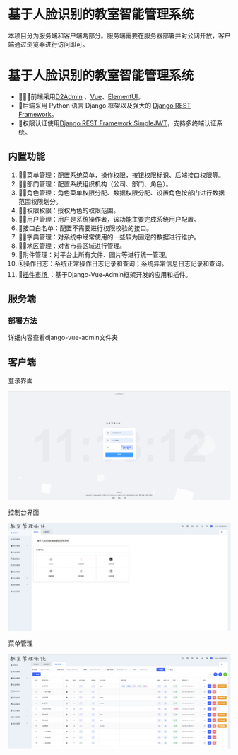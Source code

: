 # 基于人脸识别的教室智能管理系统

本项目分为服务端和客户端两部分。服务端需要在服务器部署并对公网开放，客户端通过浏览器进行访问即可。

# 基于人脸识别的教室智能管理系统

* 🧑‍🤝‍🧑前端采用[D2Admin](https://github.com/d2-projects/d2-admin) 、[Vue](https://cn.vuejs.org/)、[ElementUI](https://element.eleme.cn/)。
* 👭后端采用 Python 语言 Django 框架以及强大的 [Django REST Framework](https://pypi.org/project/djangorestframework)。
* 👫权限认证使用[Django REST Framework SimpleJWT](https://pypi.org/project/djangorestframework-simplejwt)，支持多终端认证系统。

## 内置功能

1. 👨‍⚕️菜单管理：配置系统菜单，操作权限，按钮权限标识、后端接口权限等。
2. 🧑‍⚕️部门管理：配置系统组织机构（公司、部门、角色）。
3. 👩‍⚕️角色管理：角色菜单权限分配、数据权限分配、设置角色按部门进行数据范围权限划分。
4. 🧑‍🎓权限权限：授权角色的权限范围。
5. 👨‍🎓用户管理：用户是系统操作者，该功能主要完成系统用户配置。
6. 👬接口白名单：配置不需要进行权限校验的接口。
7. 🧑‍🔧字典管理：对系统中经常使用的一些较为固定的数据进行维护。
8. 🧑‍🔧地区管理：对省市县区域进行管理。
9. 📁附件管理：对平台上所有文件、图片等进行统一管理。
10. 🗓️操作日志：系统正常操作日志记录和查询；系统异常信息日志记录和查询。
11. 🔌[插件市场 ](https://bbs.django-vue-admin.com/plugMarket.html)：基于Django-Vue-Admin框架开发的应用和插件。

## 服务端

### 部署方法

详细内容查看django-vue-admin文件夹

## 客户端

登录界面

![](image/README/1654485202159.png)

控制台界面

![](image/README/1654485251382.png)

菜单管理

![](image/README/1654485267322.png)
